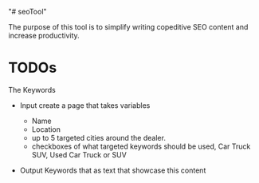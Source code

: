 "# seoTool" 

The purpose of this tool is to simplify writing copeditive SEO content and increase productivity. 

# TODOs

The Keywords
- Input create a page that takes variables
    * Name
    * Location
    * up to 5 targeted cities around the dealer. 
    * checkboxes of what targeted keywords should be used, Car Truck SUV, Used Car Truck or SUV

- Output Keywords that as text that showcase this content

